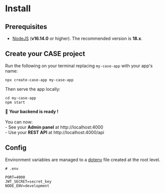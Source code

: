 # Install

## Prerequisites

- [NodeJS](https://nodejs.org/en/) (**v16.14.0** or higher). The recommended version is **18.x**.

## Create your CASE project

Run the following on your terminal replacing `my-case-app` with your app's name:

```
npx create-case-app my-case-app
```

Then serve the app locally:

```
cd my-case-app
npm start
```

🎉 **Your backend is ready !**
<br>
<br>You can now:
<br> - See your **Admin panel** at http://localhost:4000
<br> - Use your **REST API** at http://localhost:4000/api

## Config

Environment variables are managed to a [dotenv](https://www.npmjs.com/package/dotenv) file created at the root level.

```env
# .env

PORT=4000
JWT_SECRET=secret_key
NODE_ENV=development
```
